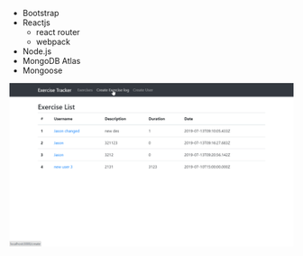 - Bootstrap
- Reactjs
  - react router
  - webpack
- Node.js
- MongoDB Atlas
- Mongoose


![](mern-exercise-tracker.gif)
